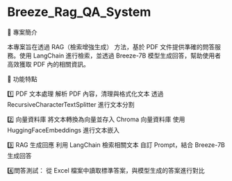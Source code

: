 # Breeze_Rag_QA_System
📌 專案簡介

本專案旨在透過 RAG（檢索增強生成） 方法，基於 PDF 文件提供準確的問答服務。使用 LangChain 進行檢索，並透過 Breeze-7B 模型生成回答，幫助使用者高效獲取 PDF 內的相關資訊。

📌 功能特點

1️⃣ PDF 文本處理
解析 PDF 內容，清理與格式化文本
透過 RecursiveCharacterTextSplitter 進行文本分割

2️⃣ 向量資料庫
將文本轉換為向量並存入 Chroma 向量資料庫
使用 HuggingFaceEmbeddings 進行文本嵌入

3️⃣ RAG 生成回應
利用 LangChain 檢索相關文本
自訂 Prompt，結合 Breeze-7B 生成回答

4️⃣問答測試：
從 Excel 檔案中讀取標準答案，與模型生成的答案進行對比
